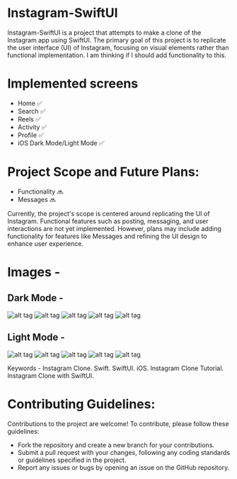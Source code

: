 # Instagram-SwiftUI
Instagram-SwiftUI is a project that attempts to make a clone of the Instagram app using SwiftUI. The primary goal of this project is to replicate the user interface (UI) of Instagram, focusing on visual elements rather than functional implementation. I am thinking if I should add functionality to this.

# Implemented screens
- Home ✅
- Search ✅
- Reels ✅
- Activity ✅
- Profile ✅
- iOS Dark Mode/Light Mode ✅

# Project Scope and Future Plans:
- Functionality 🔜
- Messages 🔜

Currently, the project's scope is centered around replicating the UI of Instagram. Functional features such as posting, messaging, and user interactions are not yet implemented. However, plans may include adding functionality for features like Messages and refining the UI design to enhance user experience.

# Images -
## Dark Mode -
![alt tag](https://github.com/PankajGaikar/Instagram-SwiftUI/blob/main/Screenshots/IMG_1607.PNG)
![alt tag](https://github.com/PankajGaikar/Instagram-SwiftUI/blob/main/Screenshots/activity-dark.PNG)
![alt tag](https://github.com/PankajGaikar/Instagram-SwiftUI/blob/main/Screenshots/profile-dark.PNG)
![alt tag](https://github.com/PankajGaikar/Instagram-SwiftUI/blob/main/Screenshots/reels-dark.PNG)
![alt tag](https://github.com/PankajGaikar/Instagram-SwiftUI/blob/main/Screenshots/search-dark.PNG)

## Light Mode -
![alt tag](https://github.com/PankajGaikar/Instagram-SwiftUI/blob/main/Screenshots/activity-light.PNG)
![alt tag](https://github.com/PankajGaikar/Instagram-SwiftUI/blob/main/Screenshots/home-light.jpeg)
![alt tag](https://github.com/PankajGaikar/Instagram-SwiftUI/blob/main/Screenshots/profile-light.PNG)
![alt tag](https://github.com/PankajGaikar/Instagram-SwiftUI/blob/main/Screenshots/reels-light.PNG)
![alt tag](https://github.com/PankajGaikar/Instagram-SwiftUI/blob/main/Screenshots/search-light.PNG)

Keywords - Instagram Clone. Swift. SwiftUI. iOS. Instagram Clone Tutorial. Instagram Clone with SwiftUI. 

# Contributing Guidelines:
Contributions to the project are welcome! To contribute, please follow these guidelines:

- Fork the repository and create a new branch for your contributions.
- Submit a pull request with your changes, following any coding standards or guidelines specified in the project.
- Report any issues or bugs by opening an issue on the GitHub repository.

